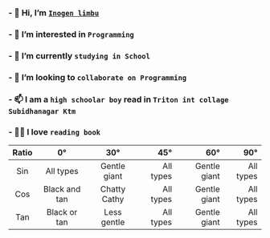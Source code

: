 ### - 👋 Hi, I’m [```Inogen limbu```](https://inwp.github.io 'Inogen limbu')
### - 👀 I’m interested in ```Programming```
### - 🌱 I’m currently ```studying in School```
### - 💞️ I’m looking to ```collaborate on Programming```
### - 📫 I am a ```high schoolar boy``` read in ```Triton int collage Subidhanagar Ktm```
### - 👩‍🏫 I love ```reading book```
<!--[text](link 'title')-->
| Ratio       |       0°      |        30°      |        45°    |60°           | 90°           |
| :---------: | :-----------: |   :-----------: | ------------: | -----------: | ------------: |
| Sin         | All types     | Gentle giant    | All types     | Gentle giant | All types     |
| Cos         | Black and tan | Chatty Cathy    | All types     | Gentle giant | All types     |
| Tan         | Black or tan  | Less gentle     | All types     | Gentle giant | All types     |
